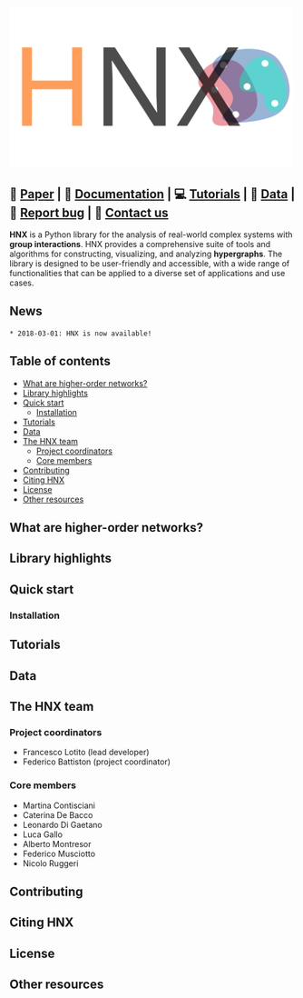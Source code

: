 <img src="logo/logo.svg" width="500" title="HNX logo">

:page_facing_up: **[Paper]()** | :paperclip: **[Documentation]()** | :computer: **[Tutorials]()** | :floppy_disk: **[Data]()** | :bug: **[Report bug]()** | :email: **[Contact us]()**
-----


**HNX** is a Python library for the analysis of real-world complex systems with **group interactions**. HNX provides a comprehensive suite of tools and algorithms for constructing, visualizing, and analyzing **hypergraphs**. The library is designed to be user-friendly and accessible, with a wide range of functionalities that can be applied to a diverse set of applications and use cases.

## News
    * 2018-03-01: HNX is now available!

## Table of contents
- [What are higher-order networks?](#what-are-higher-order-networks)
- [Library highlights](#library-highlights)
- [Quick start](#quick-start)
  * [Installation](#installation)
- [Tutorials](#tutorials)
- [Data](#data)
- [The HNX team](#the-hnx-team)
  * [Project coordinators](#project-coordinators)
  * [Core members](#core-members)
- [Contributing](#contributing)
- [Citing HNX](#citing-hnx)
- [License](#license)
- [Other resources](#other-resources)

## What are higher-order networks?

## Library highlights

## Quick start

### Installation

## Tutorials

## Data

## The HNX team

### Project coordinators
* Francesco Lotito (lead developer)
* Federico Battiston (project coordinator)

### Core members
* Martina Contisciani
* Caterina De Bacco
* Leonardo Di Gaetano
* Luca Gallo
* Alberto Montresor
* Federico Musciotto
* Nicolo Ruggeri

## Contributing

## Citing HNX

## License

## Other resources
